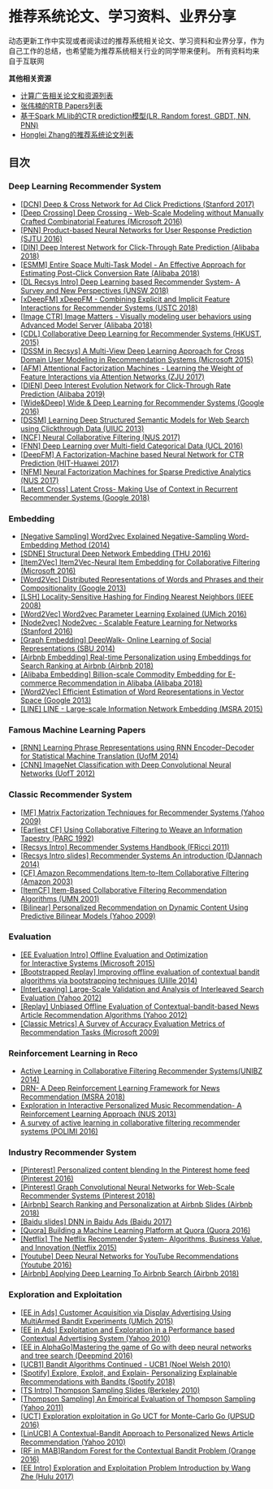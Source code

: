 # 推荐系统论文、学习资料、业界分享
动态更新工作中实现或者阅读过的推荐系统相关论文、学习资料和业界分享，作为自己工作的总结，也希望能为推荐系统相关行业的同学带来便利。
所有资料均来自于互联网

**其他相关资源**
* [计算广告相关论文和资源列表](https://github.com/wzhe06/Ad-papers) <br />
* [张伟楠的RTB Papers列表](https://github.com/wnzhang/rtb-papers)<br />
* [基于Spark MLlib的CTR prediction模型(LR, Random forest, GBDT, NN, PNN)](https://github.com/wzhe06/CTRmodel) <br />
* [Honglei Zhang的推荐系统论文列表](https://github.com/hongleizhang/RSPapers)


## 目次

### Deep Learning Recommender System
* [[DCN] Deep & Cross Network for Ad Click Predictions (Stanford 2017)](https://github.com/wzhe06/Reco-papers/blob/master/Deep%20Learning%20Recommender%20System/%5BDCN%5D%20Deep%20%26%20Cross%20Network%20for%20Ad%20Click%20Predictions%20%28Stanford%202017%29.pdf) <br />
* [[Deep Crossing] Deep Crossing - Web-Scale Modeling without Manually Crafted Combinatorial Features (Microsoft 2016)](https://github.com/wzhe06/Reco-papers/blob/master/Deep%20Learning%20Recommender%20System/%5BDeep%20Crossing%5D%20Deep%20Crossing%20-%20Web-Scale%20Modeling%20without%20Manually%20Crafted%20Combinatorial%20Features%20%28Microsoft%202016%29.pdf) <br />
* [[PNN] Product-based Neural Networks for User Response Prediction (SJTU 2016)](https://github.com/wzhe06/Reco-papers/blob/master/Deep%20Learning%20Recommender%20System/%5BPNN%5D%20Product-based%20Neural%20Networks%20for%20User%20Response%20Prediction%20%28SJTU%202016%29.pdf) <br />
* [[DIN] Deep Interest Network for Click-Through Rate Prediction (Alibaba 2018)](https://github.com/wzhe06/Reco-papers/blob/master/Deep%20Learning%20Recommender%20System/%5BDIN%5D%20Deep%20Interest%20Network%20for%20Click-Through%20Rate%20Prediction%20%28Alibaba%202018%29.pdf) <br />
* [[ESMM] Entire Space Multi-Task Model - An Effective Approach for Estimating Post-Click Conversion Rate (Alibaba 2018)](https://github.com/wzhe06/Reco-papers/blob/master/Deep%20Learning%20Recommender%20System/%5BESMM%5D%20Entire%20Space%20Multi-Task%20Model%20-%20An%20Effective%20Approach%20for%20Estimating%20Post-Click%20Conversion%20Rate%20%28Alibaba%202018%29.pdf) <br />
* [[DL Recsys Intro] Deep Learning based Recommender System- A Survey and New Perspectives (UNSW 2018)](https://github.com/wzhe06/Reco-papers/blob/master/Deep%20Learning%20Recommender%20System/%5BDL%20Recsys%20Intro%5D%20Deep%20Learning%20based%20Recommender%20System-%20A%20Survey%20and%20New%20Perspectives%20%28UNSW%202018%29.pdf) <br />
* [[xDeepFM] xDeepFM - Combining Explicit and Implicit Feature Interactions for Recommender Systems (USTC 2018)](https://github.com/wzhe06/Reco-papers/blob/master/Deep%20Learning%20Recommender%20System/%5BxDeepFM%5D%20xDeepFM%20-%20Combining%20Explicit%20and%20Implicit%20Feature%20Interactions%20for%20Recommender%20Systems%20%28USTC%202018%29.pdf) <br />
* [[Image CTR] Image Matters - Visually modeling user behaviors using Advanced Model Server (Alibaba 2018)](https://github.com/wzhe06/Reco-papers/blob/master/Deep%20Learning%20Recommender%20System/%5BImage%20CTR%5D%20Image%20Matters%20-%20Visually%20modeling%20user%20behaviors%20using%20Advanced%20Model%20Server%20%28Alibaba%202018%29.pdf) <br />
* [[CDL] Collaborative Deep Learning for Recommender Systems (HKUST, 2015)](https://github.com/wzhe06/Reco-papers/blob/master/Deep%20Learning%20Recommender%20System/%5BCDL%5D%20Collaborative%20Deep%20Learning%20for%20Recommender%20Systems%20%28HKUST%2C%202015%29.pdf) <br />
* [[DSSM in Recsys] A Multi-View Deep Learning Approach for Cross Domain User Modeling in Recommendation Systems (Microsoft 2015)](https://github.com/wzhe06/Reco-papers/blob/master/Deep%20Learning%20Recommender%20System/%5BDSSM%20in%20Recsys%5D%20A%20Multi-View%20Deep%20Learning%20Approach%20for%20Cross%20Domain%20User%20Modeling%20in%20Recommendation%20Systems%20%28Microsoft%202015%29.pdf) <br />
* [[AFM] Attentional Factorization Machines - Learning the Weight of Feature Interactions via Attention Networks (ZJU 2017)](https://github.com/wzhe06/Reco-papers/blob/master/Deep%20Learning%20Recommender%20System/%5BAFM%5D%20Attentional%20Factorization%20Machines%20-%20Learning%20the%20Weight%20of%20Feature%20Interactions%20via%20Attention%20Networks%20%28ZJU%202017%29.pdf) <br />
* [[DIEN] Deep Interest Evolution Network for Click-Through Rate Prediction (Alibaba 2019)](https://github.com/wzhe06/Reco-papers/blob/master/Deep%20Learning%20Recommender%20System/%5BDIEN%5D%20Deep%20Interest%20Evolution%20Network%20for%20Click-Through%20Rate%20Prediction%20%28Alibaba%202019%29.pdf) <br />
* [[Wide&Deep] Wide & Deep Learning for Recommender Systems (Google 2016)](https://github.com/wzhe06/Reco-papers/blob/master/Deep%20Learning%20Recommender%20System/%5BWide%26Deep%5D%20Wide%20%26%20Deep%20Learning%20for%20Recommender%20Systems%20%28Google%202016%29.pdf) <br />
* [[DSSM] Learning Deep Structured Semantic Models for Web Search using Clickthrough Data (UIUC 2013)](https://github.com/wzhe06/Reco-papers/blob/master/Deep%20Learning%20Recommender%20System/%5BDSSM%5D%20Learning%20Deep%20Structured%20Semantic%20Models%20for%20Web%20Search%20using%20Clickthrough%20Data%20%28UIUC%202013%29.pdf) <br />
* [[NCF] Neural Collaborative Filtering (NUS 2017)](https://github.com/wzhe06/Reco-papers/blob/master/Deep%20Learning%20Recommender%20System/%5BNCF%5D%20Neural%20Collaborative%20Filtering%20%28NUS%202017%29.pdf) <br />
* [[FNN] Deep Learning over Multi-field Categorical Data (UCL 2016)](https://github.com/wzhe06/Reco-papers/blob/master/Deep%20Learning%20Recommender%20System/%5BFNN%5D%20Deep%20Learning%20over%20Multi-field%20Categorical%20Data%20%28UCL%202016%29.pdf) <br />
* [[DeepFM] A Factorization-Machine based Neural Network for CTR Prediction (HIT-Huawei 2017)](https://github.com/wzhe06/Reco-papers/blob/master/Deep%20Learning%20Recommender%20System/%5BDeepFM%5D%20A%20Factorization-Machine%20based%20Neural%20Network%20for%20CTR%20Prediction%20%28HIT-Huawei%202017%29.pdf) <br />
* [[NFM] Neural Factorization Machines for Sparse Predictive Analytics (NUS 2017)](https://github.com/wzhe06/Reco-papers/blob/master/Deep%20Learning%20Recommender%20System/%5BNFM%5D%20Neural%20Factorization%20Machines%20for%20Sparse%20Predictive%20Analytics%20%28NUS%202017%29.pdf) <br />
* [[Latent Cross] Latent Cross- Making Use of Context in Recurrent Recommender Systems (Google 2018)](https://github.com/wzhe06/Reco-papers/blob/master/Deep%20Learning%20Recommender%20System/%5BLatent%20Cross%5D%20Latent%20Cross-%20Making%20Use%20of%20Context%20in%20Recurrent%20Recommender%20Systems%20%28Google%202018%29.pdf) <br />

### Embedding
* [[Negative Sampling] Word2vec Explained Negative-Sampling Word-Embedding Method (2014)](https://github.com/wzhe06/Reco-papers/blob/master/Embedding/%5BNegative%20Sampling%5D%20Word2vec%20Explained%20Negative-Sampling%20Word-Embedding%20Method%20%282014%29.pdf) <br />
* [[SDNE] Structural Deep Network Embedding (THU 2016)](https://github.com/wzhe06/Reco-papers/blob/master/Embedding/%5BSDNE%5D%20Structural%20Deep%20Network%20Embedding%20%28THU%202016%29.pdf) <br />
* [[Item2Vec] Item2Vec-Neural Item Embedding for Collaborative Filtering (Microsoft 2016)](https://github.com/wzhe06/Reco-papers/blob/master/Embedding/%5BItem2Vec%5D%20Item2Vec-Neural%20Item%20Embedding%20for%20Collaborative%20Filtering%20%28Microsoft%202016%29.pdf) <br />
* [[Word2Vec] Distributed Representations of Words and Phrases and their Compositionality (Google 2013)](https://github.com/wzhe06/Reco-papers/blob/master/Embedding/%5BWord2Vec%5D%20Distributed%20Representations%20of%20Words%20and%20Phrases%20and%20their%20Compositionality%20%28Google%202013%29.pdf) <br />
* [[LSH] Locality-Sensitive Hashing for Finding Nearest Neighbors (IEEE 2008)](https://github.com/wzhe06/Reco-papers/blob/master/Embedding/%5BLSH%5D%20Locality-Sensitive%20Hashing%20for%20Finding%20Nearest%20Neighbors%20%28IEEE%202008%29.pdf) <br />
* [[Word2Vec] Word2vec Parameter Learning Explained (UMich 2016)](https://github.com/wzhe06/Reco-papers/blob/master/Embedding/%5BWord2Vec%5D%20Word2vec%20Parameter%20Learning%20Explained%20%28UMich%202016%29.pdf) <br />
* [[Node2vec] Node2vec - Scalable Feature Learning for Networks (Stanford 2016)](https://github.com/wzhe06/Reco-papers/blob/master/Embedding/%5BNode2vec%5D%20Node2vec%20-%20Scalable%20Feature%20Learning%20for%20Networks%20%28Stanford%202016%29.pdf) <br />
* [[Graph Embedding] DeepWalk- Online Learning of Social Representations (SBU 2014)](https://github.com/wzhe06/Reco-papers/blob/master/Embedding/%5BGraph%20Embedding%5D%20DeepWalk-%20Online%20Learning%20of%20Social%20Representations%20%28SBU%202014%29.pdf) <br />
* [[Airbnb Embedding] Real-time Personalization using Embeddings for Search Ranking at Airbnb (Airbnb 2018)](https://github.com/wzhe06/Reco-papers/blob/master/Embedding/%5BAirbnb%20Embedding%5D%20Real-time%20Personalization%20using%20Embeddings%20for%20Search%20Ranking%20at%20Airbnb%20%28Airbnb%202018%29.pdf) <br />
* [[Alibaba Embedding] Billion-scale Commodity Embedding for E-commerce Recommendation in Alibaba (Alibaba 2018)](https://github.com/wzhe06/Reco-papers/blob/master/Embedding/%5BAlibaba%20Embedding%5D%20Billion-scale%20Commodity%20Embedding%20for%20E-commerce%20Recommendation%20in%20Alibaba%20%28Alibaba%202018%29.pdf) <br />
* [[Word2Vec] Efficient Estimation of Word Representations in Vector Space (Google 2013)](https://github.com/wzhe06/Reco-papers/blob/master/Embedding/%5BWord2Vec%5D%20Efficient%20Estimation%20of%20Word%20Representations%20in%20Vector%20Space%20%28Google%202013%29.pdf) <br />
* [[LINE] LINE - Large-scale Information Network Embedding (MSRA 2015)](https://github.com/wzhe06/Reco-papers/blob/master/Embedding/%5BLINE%5D%20LINE%20-%20Large-scale%20Information%20Network%20Embedding%20%28MSRA%202015%29.pdf) <br />

### Famous Machine Learning Papers
* [[RNN] Learning Phrase Representations using RNN Encoder–Decoder for Statistical Machine Translation (UofM 2014)](https://github.com/wzhe06/Reco-papers/blob/master/Famous%20Machine%20Learning%20Papers/%5BRNN%5D%20Learning%20Phrase%20Representations%20using%20RNN%20Encoder%E2%80%93Decoder%20for%20Statistical%20Machine%20Translation%20%28UofM%202014%29.pdf) <br />
* [[CNN] ImageNet Classification with Deep Convolutional Neural Networks (UofT 2012)](https://github.com/wzhe06/Reco-papers/blob/master/Famous%20Machine%20Learning%20Papers/%5BCNN%5D%20ImageNet%20Classification%20with%20Deep%20Convolutional%20Neural%20Networks%20%28UofT%202012%29.pdf) <br />

### Classic Recommender System
* [[MF] Matrix Factorization Techniques for Recommender Systems (Yahoo 2009)](https://github.com/wzhe06/Reco-papers/blob/master/Classic%20Recommender%20System/%5BMF%5D%20Matrix%20Factorization%20Techniques%20for%20Recommender%20Systems%20%28Yahoo%202009%29.pdf) <br />
* [[Earliest CF] Using Collaborative Filtering to Weave an Information Tapestry (PARC 1992)](https://github.com/wzhe06/Reco-papers/blob/master/Classic%20Recommender%20System/%5BEarliest%20CF%5D%20Using%20Collaborative%20Filtering%20to%20Weave%20an%20Information%20Tapestry%20%28PARC%201992%29.pdf) <br />
* [[Recsys Intro] Recommender Systems Handbook (FRicci 2011)](https://github.com/wzhe06/Reco-papers/blob/master/Classic%20Recommender%20System/%5BRecsys%20Intro%5D%20Recommender%20Systems%20Handbook%20%28FRicci%202011%29.pdf) <br />
* [[Recsys Intro slides] Recommender Systems An introduction (DJannach 2014)](https://github.com/wzhe06/Reco-papers/blob/master/Classic%20Recommender%20System/%5BRecsys%20Intro%20slides%5D%20Recommender%20Systems%20An%20introduction%20%28DJannach%202014%29.pdf) <br />
* [[CF] Amazon Recommendations Item-to-Item Collaborative Filtering (Amazon 2003)](https://github.com/wzhe06/Reco-papers/blob/master/Classic%20Recommender%20System/%5BCF%5D%20Amazon%20Recommendations%20Item-to-Item%20Collaborative%20Filtering%20%28Amazon%202003%29.pdf) <br />
* [[ItemCF] Item-Based Collaborative Filtering Recommendation Algorithms (UMN 2001)](https://github.com/wzhe06/Reco-papers/blob/master/Classic%20Recommender%20System/%5BItemCF%5D%20Item-Based%20Collaborative%20Filtering%20Recommendation%20Algorithms%20%28UMN%202001%29.pdf) <br />
* [[Bilinear] Personalized Recommendation on Dynamic Content Using Predictive Bilinear Models (Yahoo 2009)](https://github.com/wzhe06/Reco-papers/blob/master/Classic%20Recommender%20System/%5BBilinear%5D%20Personalized%20Recommendation%20on%20Dynamic%20Content%20Using%20Predictive%20Bilinear%20Models%20%28Yahoo%202009%29.pdf) <br />

### Evaluation
* [[EE Evaluation Intro] Offline Evaluation and Optimization for Interactive Systems (Microsoft 2015)](https://github.com/wzhe06/Reco-papers/blob/master/Evaluation/%5BEE%20Evaluation%20Intro%5D%20Offline%C2%A0Evaluation%C2%A0and%C2%A0Optimization%20for%C2%A0Interactive%C2%A0Systems%20%28Microsoft%202015%29.pdf) <br />
* [[Bootstrapped Replay] Improving offline evaluation of contextual bandit algorithms via bootstrapping techniques (Ulille 2014)](https://github.com/wzhe06/Reco-papers/blob/master/Evaluation/%5BBootstrapped%20Replay%5D%20Improving%20offline%20evaluation%20of%20contextual%20bandit%20algorithms%20via%20bootstrapping%20techniques%20%28Ulille%202014%29.pdf) <br />
* [[InterLeaving] Large-Scale Validation and Analysis of Interleaved Search Evaluation (Yahoo 2012)](https://github.com/wzhe06/Reco-papers/blob/master/Evaluation/%5BInterLeaving%5D%20Large-Scale%20Validation%20and%20Analysis%20of%20Interleaved%20Search%20Evaluation%20%28Yahoo%202012%29.pdf) <br />
* [[Replay] Unbiased Offline Evaluation of Contextual-bandit-based News Article Recommendation Algorithms (Yahoo 2012)](https://github.com/wzhe06/Reco-papers/blob/master/Evaluation/%5BReplay%5D%20Unbiased%20Offline%20Evaluation%20of%20Contextual-bandit-based%20News%20Article%20Recommendation%20Algorithms%20%28Yahoo%202012%29.pdf) <br />
* [[Classic Metrics] A Survey of Accuracy Evaluation Metrics of Recommendation Tasks (Microsoft 2009)](https://github.com/wzhe06/Reco-papers/blob/master/Evaluation/%5BClassic%20Metrics%5D%20A%20Survey%20of%20Accuracy%20Evaluation%20Metrics%20of%20Recommendation%20Tasks%20%28Microsoft%202009%29.pdf) <br />

### Reinforcement Learning in Reco
* [Active Learning in Collaborative Filtering Recommender Systems(UNIBZ 2014)](https://github.com/wzhe06/Reco-papers/blob/master/Reinforcement%20Learning%20in%20Reco/Active%20Learning%20in%20Collaborative%20Filtering%20Recommender%20Systems%28UNIBZ%202014%29.pdf) <br />
* [DRN- A Deep Reinforcement Learning Framework for News Recommendation (MSRA 2018)](https://github.com/wzhe06/Reco-papers/blob/master/Reinforcement%20Learning%20in%20Reco/DRN-%20A%20Deep%20Reinforcement%20Learning%20Framework%20for%20News%20Recommendation%20%28MSRA%202018%29.pdf) <br />
* [Exploration in Interactive Personalized Music Recommendation- A Reinforcement Learning Approach (NUS 2013)](https://github.com/wzhe06/Reco-papers/blob/master/Reinforcement%20Learning%20in%20Reco/Exploration%20in%20Interactive%20Personalized%20Music%20Recommendation-%20A%20Reinforcement%20Learning%20Approach%20%28NUS%202013%29.pdf) <br />
* [A survey of active learning in collaborative filtering recommender systems (POLIMI 2016)](https://github.com/wzhe06/Reco-papers/blob/master/Reinforcement%20Learning%20in%20Reco/A%20survey%20of%20active%20learning%20in%20collaborative%20filtering%20recommender%20systems%20%28POLIMI%202016%29.pdf) <br />

### Industry Recommender System
* [[Pinterest] Personalized content blending In the Pinterest home feed (Pinterest 2016)](https://github.com/wzhe06/Reco-papers/blob/master/Industry%20Recommender%20System/%5BPinterest%5D%20Personalized%20content%20blending%20In%20the%20Pinterest%20home%20feed%20%28Pinterest%202016%29.pdf) <br />
* [[Pinterest] Graph Convolutional Neural Networks for Web-Scale Recommender Systems (Pinterest 2018)](https://github.com/wzhe06/Reco-papers/blob/master/Industry%20Recommender%20System/%5BPinterest%5D%20Graph%20Convolutional%20Neural%20Networks%20for%20Web-Scale%20Recommender%20Systems%20%28Pinterest%202018%29.pdf) <br />
* [[Airbnb] Search Ranking and Personalization at Airbnb Slides (Airbnb 2018)](https://github.com/wzhe06/Reco-papers/blob/master/Industry%20Recommender%20System/%5BAirbnb%5D%20Search%20Ranking%20and%20Personalization%20at%20Airbnb%20Slides%20%28Airbnb%202018%29.pdf) <br />
* [[Baidu slides] DNN in Baidu Ads (Baidu 2017)](https://github.com/wzhe06/Reco-papers/blob/master/Industry%20Recommender%20System/%5BBaidu%20slides%5D%20DNN%20in%20Baidu%20Ads%20%28Baidu%202017%29.pdf) <br />
* [[Quora] Building a Machine Learning Platform at Quora (Quora 2016)](https://github.com/wzhe06/Reco-papers/blob/master/Industry%20Recommender%20System/%5BQuora%5D%20Building%20a%20Machine%20Learning%20Platform%20at%20Quora%20%28Quora%202016%29.pdf) <br />
* [[Netflix] The Netflix Recommender System- Algorithms, Business Value, and Innovation (Netflix 2015)](https://github.com/wzhe06/Reco-papers/blob/master/Industry%20Recommender%20System/%5BNetflix%5D%20The%20Netflix%20Recommender%20System-%20Algorithms%2C%20Business%20Value%2C%20and%20Innovation%20%28Netflix%202015%29.pdf) <br />
* [[Youtube] Deep Neural Networks for YouTube Recommendations (Youtube 2016)](https://github.com/wzhe06/Reco-papers/blob/master/Industry%20Recommender%20System/%5BYoutube%5D%20Deep%20Neural%20Networks%20for%20YouTube%20Recommendations%20%28Youtube%202016%29.pdf) <br />
* [[Airbnb] Applying Deep Learning To Airbnb Search (Airbnb 2018)](https://github.com/wzhe06/Reco-papers/blob/master/Industry%20Recommender%20System/%5BAirbnb%5D%20Applying%20Deep%20Learning%20To%20Airbnb%20Search%20%28Airbnb%202018%29.pdf) <br />

### Exploration and Exploitation
* [[EE in Ads] Customer Acquisition via Display Advertising Using MultiArmed Bandit Experiments (UMich 2015)](https://github.com/wzhe06/Reco-papers/blob/master/Exploration%20and%20Exploitation/%5BEE%20in%20Ads%5D%20Customer%20Acquisition%20via%20Display%20Advertising%20Using%20MultiArmed%20Bandit%20Experiments%20%28UMich%202015%29.pdf) <br />
* [[EE in Ads] Exploitation and Exploration in a Performance based Contextual Advertising System (Yahoo 2010)](https://github.com/wzhe06/Reco-papers/blob/master/Exploration%20and%20Exploitation/%5BEE%20in%20Ads%5D%20Exploitation%20and%20Exploration%20in%20a%20Performance%20based%20Contextual%20Advertising%20System%20%28Yahoo%202010%29.pdf) <br />
* [[EE in AlphaGo]Mastering the game of Go with deep neural networks and tree search (Deepmind 2016)](https://github.com/wzhe06/Reco-papers/blob/master/Exploration%20and%20Exploitation/%5BEE%20in%20AlphaGo%5DMastering%20the%20game%20of%20Go%20with%20deep%20neural%20networks%20and%20tree%20search%20%28Deepmind%202016%29.pdf) <br />
* [[UCB1] Bandit Algorithms Continued - UCB1 (Noel Welsh 2010)](https://github.com/wzhe06/Reco-papers/blob/master/Exploration%20and%20Exploitation/%5BUCB1%5D%20Bandit%20Algorithms%20Continued%20-%20UCB1%20%28Noel%20Welsh%202010%29.pdf) <br />
* [[Spotify] Explore, Exploit, and Explain- Personalizing Explainable Recommendations with Bandits (Spotify 2018)](https://github.com/wzhe06/Reco-papers/blob/master/Exploration%20and%20Exploitation/%5BSpotify%5D%20Explore%2C%20Exploit%2C%20and%20Explain-%20Personalizing%20Explainable%20Recommendations%20with%20Bandits%20%28Spotify%202018%29.pdf) <br />
* [[TS Intro] Thompson Sampling Slides (Berkeley 2010)](https://github.com/wzhe06/Reco-papers/blob/master/Exploration%20and%20Exploitation/%5BTS%20Intro%5D%20Thompson%20Sampling%20Slides%20%28Berkeley%202010%29.pdf) <br />
* [[Thompson Sampling] An Empirical Evaluation of Thompson Sampling (Yahoo 2011)](https://github.com/wzhe06/Reco-papers/blob/master/Exploration%20and%20Exploitation/%5BThompson%20Sampling%5D%20An%20Empirical%20Evaluation%20of%20Thompson%20Sampling%20%28Yahoo%202011%29.pdf) <br />
* [[UCT] Exploration exploitation in Go UCT for Monte-Carlo Go (UPSUD 2016)](https://github.com/wzhe06/Reco-papers/blob/master/Exploration%20and%20Exploitation/%5BUCT%5D%20Exploration%20exploitation%20in%20Go%20UCT%20for%20Monte-Carlo%20Go%20%28UPSUD%202016%29.pdf) <br />
* [[LinUCB] A Contextual-Bandit Approach to Personalized News Article Recommendation (Yahoo 2010)](https://github.com/wzhe06/Reco-papers/blob/master/Exploration%20and%20Exploitation/%5BLinUCB%5D%20A%20Contextual-Bandit%20Approach%20to%20Personalized%20News%20Article%20Recommendation%20%28Yahoo%202010%29.pdf) <br />
* [[RF in MAB]Random Forest for the Contextual Bandit Problem (Orange 2016)](https://github.com/wzhe06/Reco-papers/blob/master/Exploration%20and%20Exploitation/%5BRF%20in%20MAB%5DRandom%20Forest%20for%20the%20Contextual%20Bandit%20Problem%20%28Orange%202016%29.pdf) <br />
* [[EE Intro] Exploration and Exploitation Problem Introduction by Wang Zhe (Hulu 2017)](https://github.com/wzhe06/Reco-papers/blob/master/Exploration%20and%20Exploitation/%5BEE%20Intro%5D%20Exploration%20and%20Exploitation%20Problem%20Introduction%20by%20Wang%20Zhe%20%28Hulu%202017%29.pdf) <br />
